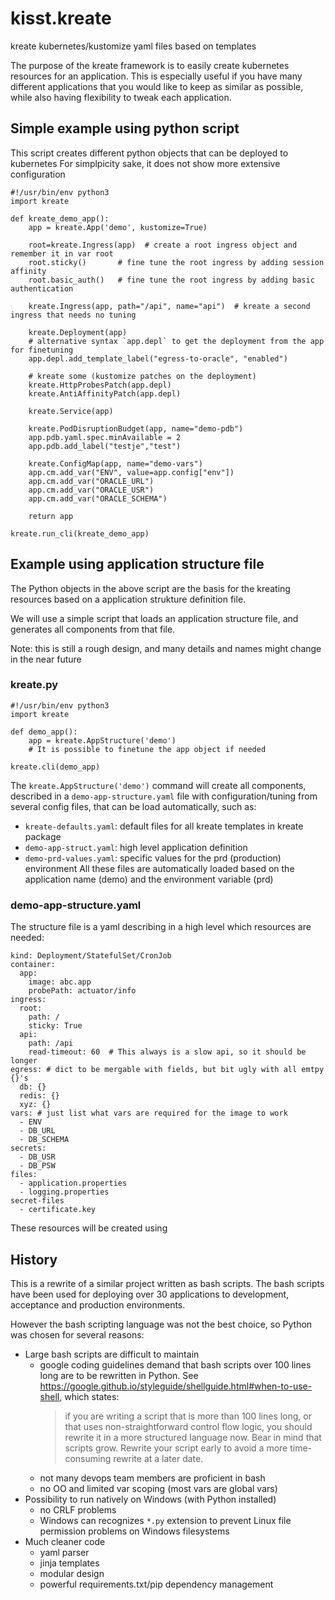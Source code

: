 # kisst.kreate
kreate kubernetes/kustomize yaml files based on templates

The purpose of the kreate framework is to easily create
kubernetes resources for an application.
This is especially useful if you have many different applications
that you would like to keep as similar as possible,
while also having flexibility to tweak each application.

## Simple example using python script
This script creates different python objects that can be deployed to kubernetes
For simplpicity sake, it does not show more extensive configuration
```
#!/usr/bin/env python3
import kreate

def kreate_demo_app():
    app = kreate.App('demo', kustomize=True)

    root=kreate.Ingress(app)  # create a root ingress object and remember it in var root
    root.sticky()       # fine tune the root ingress by adding session affinity
    root.basic_auth()   # fine tune the root ingress by adding basic authentication

    kreate.Ingress(app, path="/api", name="api")  # kreate a second ingress that needs no tuning

    kreate.Deployment(app)
    # alternative syntax `app.depl` to get the deployment from the app for finetuning
    app.depl.add_template_label("egress-to-oracle", "enabled")

    # kreate some (kustomize patches on the deployment)
    kreate.HttpProbesPatch(app.depl)
    kreate.AntiAffinityPatch(app.depl)

    kreate.Service(app)

    kreate.PodDisruptionBudget(app, name="demo-pdb")
    app.pdb.yaml.spec.minAvailable = 2
    app.pdb.add_label("testje","test")

    kreate.ConfigMap(app, name="demo-vars")
    app.cm.add_var("ENV", value=app.config["env"])
    app.cm.add_var("ORACLE_URL")
    app.cm.add_var("ORACLE_USR")
    app.cm.add_var("ORACLE_SCHEMA")

    return app

kreate.run_cli(kreate_demo_app)
```

## Example using application structure file
The Python objects in the above script are the basis for the kreating resources
based on a application strukture definition file.

We will use a simple script that loads an application structure file,
and generates all components from that file.

Note: this is still a rough design, and many details and names might
change in the near future
### kreate.py
```
#!/usr/bin/env python3
import kreate

def demo_app():
    app = kreate.AppStructure('demo')
    # It is possible to finetune the app object if needed

kreate.cli(demo_app)
```
The `kreate.AppStructure('demo')` command will create all components, described in a
`demo-app-structure.yaml` file with configuration/tuning from several config files,
that can be load automatically, such as:
- `kreate-defaults.yaml`: default files for all kreate templates in kreate package
- `demo-app-struct.yaml`: high level application definition
- `demo-prd-values.yaml`: specific values for the prd (production) environment
All these files are automatically loaded based on the application name (demo)
and the environment variable (prd)

### demo-app-structure.yaml
The structure file is a yaml describing in a high level which resources
are needed:
```
kind: Deployment/StatefulSet/CronJob
container:
  app:
    image: abc.app
    probePath: actuator/info
ingress:
  root:
    path: /
    sticky: True
  api:
    path: /api
    read-timeout: 60  # This always is a slow api, so it should be longer
egress: # dict to be mergable with fields, but bit ugly with all emtpy {}'s
  db: {}
  redis: {}
  xyz: {}
vars: # just list what vars are required for the image to work
  - ENV
  - DB_URL
  - DB_SCHEMA
secrets:
  - DB_USR
  - DB_PSW
files:
  - application.properties
  - logging.properties
secret-files
  - certificate.key
```
These resources will be created using



## History
This is a rewrite of a similar project written as bash scripts.
The bash scripts have been used for deploying over 30 applications to
development, acceptance and production environments.

However the bash scripting language was not the best choice, so Python was chosen
for several reasons:
- Large bash scripts are difficult to maintain
  - google coding guidelines demand that bash scripts over 100 lines long are to be rewritten in Python.
    See https://google.github.io/styleguide/shellguide.html#when-to-use-shell, which states:
    > if you are writing a script that is more than 100 lines long, or that uses non-straightforward control flow logic,
    > you should rewrite it in a more structured language now.
    > Bear in mind that scripts grow.
    > Rewrite your script early to avoid a more time-consuming rewrite at a later date.
  - not many devops team members are proficient in bash
  - no OO and limited var scoping (most vars are global vars)
- Possibility to run natively on Windows (with Python installed)
  - no CRLF problems
  - Windows can recognizes `*.py` extension to prevent Linux file permission problems on Windows filesystems
- Much cleaner code
  - yaml parser
  - jinja templates
  - modular design
  - powerful requirements.txt/pip dependency management
